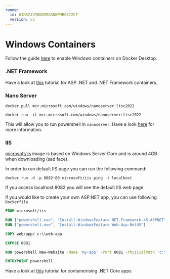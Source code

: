 ```yaml
---
runme:
  id: 01HSZJV96NQ5RGKNWPMRGX7ZCF
  version: v3
---
```


# Windows Containers

Follow the guide [here](https://learn.microsoft.com/en-us/virtualization/windowscontainers/quick-start/run-your-first-container#run-a-windows-container) to enable Windows containers on Docker Desktop.

### .NET Framework

Have a look at [this](https://github.com/Microsoft/dotnet-framework-docker) tutorial for ASP .NET and .NET Framework containers.

### Nano Server

`docker pull mcr.microsoft.com/windows/nanoserver:ltsc2022
`

`docker run -it mcr.microsoft.com/windows/nanoserver:ltsc2022`

This will allow you to run powershell in `nanoserver`. Have a look [here](https://hub.docker.com/_/microsoft-windows-nanoserver) for more information.

### IIS

[microsoft/iis](https://hub.docker.com/_/microsoft-windows-servercore-iis) image is based on Windows Server Core and is around 4GB when downloading (sad face).

In order to run default IIS page you can run the following command:

`docker run -d -p 8082:80 microsoft/iis ping -t localhost`

If you access localhost:8082 you will see the default IIS web page.

If you would like to create your own ASP.NET app, you can use following `Dockerfile`

```Dockerfile {"id":"01HSZJV96K0G98JN6J34YKDPFF"}
FROM microsoft/iis

RUN ["powershell.exe", "Install-WindowsFeature NET-Framework-45-ASPNET"]  
RUN ["powershell.exe", "Install-WindowsFeature Web-Asp-Net45"]

COPY web/app/ c:\\web-app

EXPOSE 8081

RUN powershell New-Website -Name 'my-app' -Port 8081 -PhysicalPath 'c:\web-app' -ApplicationPool '.NET v4.5'

ENTRYPOINT powershell  
```

Have a look at [this](https://docs.microsoft.com/en-us/dotnet/core/docker/build-container?tabs=windows) tutorial for containerising .NET Core apps
